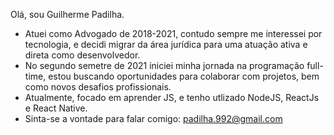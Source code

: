Olá, sou Guilherme Padilha.
- Atuei como Advogado de 2018-2021, contudo sempre me interessei por tecnologia, e decidi migrar da área jurídica
  para uma atuação ativa e direta como desenvolvedor.
- No segundo semetre de 2021 iniciei minha jornada na programação full-time, estou buscando
  oportunidades para colaborar com projetos, bem como novos desafios profissionais.
- Atualmente, focado em aprender JS, e tenho utlizado NodeJS, ReactJs e React Native.
- Sinta-se a vontade para falar comigo: padilha.992@gmail.com
